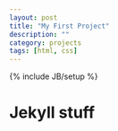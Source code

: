 ```yaml
---
layout: post
title: "My First Project"
description: ""
category: projects
tags: [html, css]
---
```

{% include JB/setup %}
# Jekyll stuff